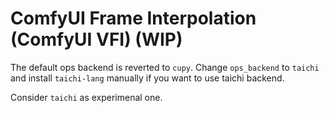 # ComfyUI Frame Interpolation (ComfyUI VFI) (WIP)

The default ops backend is reverted to `cupy`. Change `ops_backend` to `taichi` and install `taichi-lang` manually if you want to use taichi backend.

Consider `taichi` as experimenal one.
